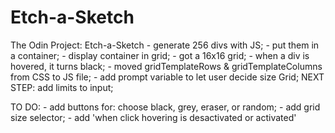 # Etch-a-Sketch
The Odin Project: Etch-a-Sketch
    - generate 256 divs with JS;
    - put them in a container;
    - display container in grid;
    - got a 16x16 grid;
    - when a div is hovered, it turns black;
    - moved gridTemplateRows & gridTemplateColumns from CSS to JS file;
    - add prompt variable to let user decide size Grid;
NEXT STEP: add limits to input;


TO DO: 
    - add buttons for: choose black, grey, eraser, or random;
    - add grid size selector;
    - add 'when click hovering is desactivated or activated'